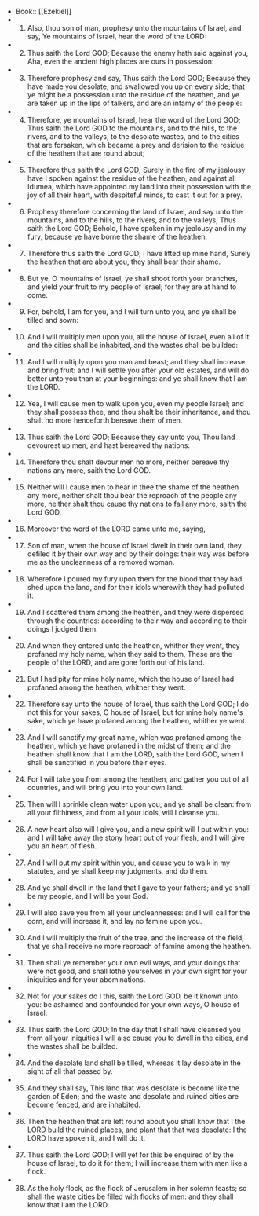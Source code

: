 - Book:: [[Ezekiel]]
- 1. Also, thou son of man, prophesy unto the mountains of Israel, and say, Ye mountains of Israel, hear the word of the LORD:
- 2. Thus saith the Lord GOD; Because the enemy hath said against you, Aha, even the ancient high places are ours in possession:
- 3. Therefore prophesy and say, Thus saith the Lord GOD; Because they have made you desolate, and swallowed you up on every side, that ye might be a possession unto the residue of the heathen, and ye are taken up in the lips of talkers, and are an infamy of the people:
- 4. Therefore, ye mountains of Israel, hear the word of the Lord GOD; Thus saith the Lord GOD to the mountains, and to the hills, to the rivers, and to the valleys, to the desolate wastes, and to the cities that are forsaken, which became a prey and derision to the residue of the heathen that are round about;
- 5. Therefore thus saith the Lord GOD; Surely in the fire of my jealousy have I spoken against the residue of the heathen, and against all Idumea, which have appointed my land into their possession with the joy of all their heart, with despiteful minds, to cast it out for a prey.
- 6. Prophesy therefore concerning the land of Israel, and say unto the mountains, and to the hills, to the rivers, and to the valleys, Thus saith the Lord GOD; Behold, I have spoken in my jealousy and in my fury, because ye have borne the shame of the heathen:
- 7. Therefore thus saith the Lord GOD; I have lifted up mine hand, Surely the heathen that are about you, they shall bear their shame.
- 8. But ye, O mountains of Israel, ye shall shoot forth your branches, and yield your fruit to my people of Israel; for they are at hand to come.
- 9. For, behold, I am for you, and I will turn unto you, and ye shall be tilled and sown:
- 10. And I will multiply men upon you, all the house of Israel, even all of it: and the cities shall be inhabited, and the wastes shall be builded:
- 11. And I will multiply upon you man and beast; and they shall increase and bring fruit: and I will settle you after your old estates, and will do better unto you than at your beginnings: and ye shall know that I am the LORD.
- 12. Yea, I will cause men to walk upon you, even my people Israel; and they shall possess thee, and thou shalt be their inheritance, and thou shalt no more henceforth bereave them of men.
- 13. Thus saith the Lord GOD; Because they say unto you, Thou land devourest up men, and hast bereaved thy nations:
- 14. Therefore thou shalt devour men no more, neither bereave thy nations any more, saith the Lord GOD.
- 15. Neither will I cause men to hear in thee the shame of the heathen any more, neither shalt thou bear the reproach of the people any more, neither shalt thou cause thy nations to fall any more, saith the Lord GOD.
- 16. Moreover the word of the LORD came unto me, saying,
- 17. Son of man, when the house of Israel dwelt in their own land, they defiled it by their own way and by their doings: their way was before me as the uncleanness of a removed woman.
- 18. Wherefore I poured my fury upon them for the blood that they had shed upon the land, and for their idols wherewith they had polluted it:
- 19. And I scattered them among the heathen, and they were dispersed through the countries: according to their way and according to their doings I judged them.
- 20. And when they entered unto the heathen, whither they went, they profaned my holy name, when they said to them, These are the people of the LORD, and are gone forth out of his land.
- 21. But I had pity for mine holy name, which the house of Israel had profaned among the heathen, whither they went.
- 22. Therefore say unto the house of Israel, thus saith the Lord GOD; I do not this for your sakes, O house of Israel, but for mine holy name's sake, which ye have profaned among the heathen, whither ye went.
- 23. And I will sanctify my great name, which was profaned among the heathen, which ye have profaned in the midst of them; and the heathen shall know that I am the LORD, saith the Lord GOD, when I shall be sanctified in you before their eyes.
- 24. For I will take you from among the heathen, and gather you out of all countries, and will bring you into your own land.
- 25. Then will I sprinkle clean water upon you, and ye shall be clean: from all your filthiness, and from all your idols, will I cleanse you.
- 26. A new heart also will I give you, and a new spirit will I put within you: and I will take away the stony heart out of your flesh, and I will give you an heart of flesh.
- 27. And I will put my spirit within you, and cause you to walk in my statutes, and ye shall keep my judgments, and do them.
- 28. And ye shall dwell in the land that I gave to your fathers; and ye shall be my people, and I will be your God.
- 29. I will also save you from all your uncleannesses: and I will call for the corn, and will increase it, and lay no famine upon you.
- 30. And I will multiply the fruit of the tree, and the increase of the field, that ye shall receive no more reproach of famine among the heathen.
- 31. Then shall ye remember your own evil ways, and your doings that were not good, and shall lothe yourselves in your own sight for your iniquities and for your abominations.
- 32. Not for your sakes do I this, saith the Lord GOD, be it known unto you: be ashamed and confounded for your own ways, O house of Israel.
- 33. Thus saith the Lord GOD; In the day that I shall have cleansed you from all your iniquities I will also cause you to dwell in the cities, and the wastes shall be builded.
- 34. And the desolate land shall be tilled, whereas it lay desolate in the sight of all that passed by.
- 35. And they shall say, This land that was desolate is become like the garden of Eden; and the waste and desolate and ruined cities are become fenced, and are inhabited.
- 36. Then the heathen that are left round about you shall know that I the LORD build the ruined places, and plant that that was desolate: I the LORD have spoken it, and I will do it.
- 37. Thus saith the Lord GOD; I will yet for this be enquired of by the house of Israel, to do it for them; I will increase them with men like a flock.
- 38. As the holy flock, as the flock of Jerusalem in her solemn feasts; so shall the waste cities be filled with flocks of men: and they shall know that I am the LORD.
